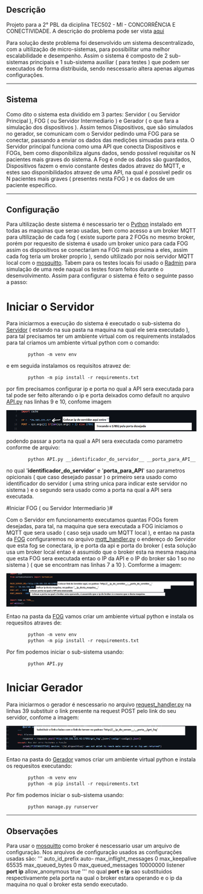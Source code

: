## Descrição ##
Projeto para a 2° PBL da diciplina TEC502 - MI - CONCORRÊNCIA E CONECTIVIDADE. A descrição do problema pode ser vista [aqui]()

Para solução deste problema foi desenvolvido um sistema descentralizado, com a ultilização de micro-sistemas, para possibilitar uma melhor escalabilidade e desempenho. Assim o sistema é composto de 2 sub-sistemas principais e 1 sub-sistema auxiliar ( para testes ) que podem ser executados de forma distribuida, sendo nescessario altera apenas algumas configurações.

---

## Sistema ##

Como dito o sistema esta dividido em 3 partes: Servidor ( ou Servidor Principal ), FOG ( ou Servidor Intermediario ) e Gerador ( o que fara a simulação dos dispositivos ).
Assim temos Dispositivos, que são simulados no gerador, se comunicam com o Servidor pedindo uma FOG para se conectar, passando a enviar os dados das medições simuadas para esta.
O Servidor principal funciona como uma API que conecta Dispositivos e FOGs, bem como disponibiliza alguns dados, sendo possivel requisitar os N pacientes mais graves do sistema.
A Fog é onde os dados são guardados, Dispositivos fazem o envio constante destes dados atravez do MQTT, e estes sao disponibilidados atravez de uma API, na qual é possivel pedir os N pacientes mais graves ( presentes nesta FOG ) e os dados de um paciente especifico. 

---

## Configuração ##

Para ultilização deste sistema é nescessario ter o [Python](https://www.python.org/) instalado em todas as maquinas que serao usadas, bem como acesso a um broker MQTT para ultilização de cada fog ( existe suporte para 2 FOGs no mesmo broker, porém por requesito de sistema é usado um broker unico para cada FOG assim os dispositivos se conectariam na FOG mais proxima a eles, assim cada fog teria um broker proprio ), sendo ultilizado por nois servidor MQTT local com o [mosquitto](https://mosquitto.org/).
Tabem para os testes locais foi usado o [Radmin](https://www.radmin-vpn.com/br/) para simulação de uma rede naqual os testes foram feitos durante o desenvolvimento.
Assim para configurar o sistema é feito o seguinte passo a passo:

# Iniciar o Servidor #

Para iniciarmos a execução do sistema é executado o sub-sistema do [Servidor](https://github.com/denielfer/pbl-conectvidade-problema2/tree/main/Server) ( estando na sua pasta na maquina na qual ele sera executado ), para tal precisamos ter um ambiente virtual com os requirements instalados para tal criamos um ambiente virtual python com o comando:

			python -m venv env

e em seguida instalamos os requisitos atravez de:

			python -m pip install -r requirements.txt

por fim precisamos configurar ip e porta no qual a API sera executada para tal pode ser feito alterando o ip e porta deixados como default no arquivo [API.py](https://github.com/denielfer/pbl-conectvidade-problema2/blob/main/Server/API.py) nas linhas 9 e 10, confome imagem

![Alt Text](imagens/server_ip_porta.png)

podendo passar a porta na qual a API sera executada como parametro conforme de arquivo:

			python API.py __identificador_do_servidor__ __porta_para_API__


no qual '__identificador_do_servidor__' e '__porta_para_API__' sao parametros opicionais ( que caso desejado passar ) o primeiro sera usado como identificador do servidor ( uma string unica para indicar este servidor no sistema ) e o segundo sera usado como a porta na qual a API sera executada.

#Iniciar FOG ( ou Servidor Intermediario )#

Com o Servidor em funcionamento executamos quantas FOGs forem desejadas, para tal, na maquina que sera executada a FOG iniciamos o MQTT que sera usado ( caso seja usado um MQTT local ), e entao na pasta da [FOG](https://github.com/denielfer/pbl-conectvidade-problema2/tree/main/FOG) configuraremos no arquivo [mqtt_handler.py](https://github.com/denielfer/pbl-conectvidade-problema2/blob/main/FOG/mqtt_handler.py) o endereço do Servidor que esta fog se conectara, ip e porta da api e porta do broker ( esta solução usa um broker local entao é assumido que o broker esta na mesma maquina que esta FOG sera executada entao o IP da API e o IP do broker são 1 so no sistema ) ( que se encontram nas linhas 7 a 10 ). Comforme a imagem:

![Alt Text](imagens/FOG.png)

Entao na pasta da [FOG](https://github.com/denielfer/pbl-conectvidade-problema2/tree/main/FOG) vamos criar um ambiente virtual python e instala os requesitos atraves de:

			python -m venv env
			python -m pip install -r requirements.txt

Por fim podemos iniciar o sub-sistema usando:

			python API.py

# Iniciar Gerador #

Para iniciarmos o gerador é nescessario no arquivo [request_handler.py](https://github.com/denielfer/pbl-conectvidade-problema2/blob/main/Gerador/dispositivo/request_handler.py) na linhas 39 substituir o link presente na request POST pelo link do seu servidor, confome a imagem:

![Alt Text](imagens/gerador.png)

Entao na pasta do [Gerador](https://github.com/denielfer/pbl-conectvidade-problema2/tree/main/Gerador) vamos criar um ambiente virtual python e instala os requesitos executando:

			python -m venv env
			python -m pip install -r requirements.txt

Por fim podemos iniciar o sub-sistema usando:

			python manage.py runserver

---

## Observações ##

Para usar o [mosquitto](https://mosquitto.org/) como broker é nescessario usar um arquivo de configuração. Nos arquivos de configuração usados as configurações usadas são:
'''
	auto_id_prefix auto-
	max_inflight_messages 0
	max_keepalive 65535
	max_queued_bytes 0
	max_queued_messages 10000000
	listener __port__ __ip__
	allow_anonymous true
'''
no qual __port__ e __ip__ sao substituidos respectivamente pela porta na qual o broker estara operando e o ip da maquina no qual o broker esta sendo executado.
